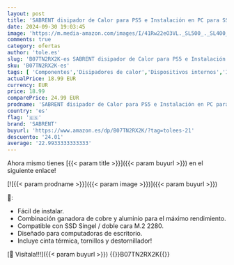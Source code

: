 ```yaml
---
layout: post
title: 'SABRENT disipador de Calor para PS5 e Instalación en PC para SSD M.2 PCIe NVMe o SSD M.2 NGFF SATA  Incluye Almohadilla Térmica M.2 para Rockets M.2 2280 SSD  SB-HTSK '
date: 2024-09-30 19:03:45
image: 'https://m.media-amazon.com/images/I/41Rw22eO3VL._SL500_._SL400_.jpg'
comments: true
category: ofertas
author: 'tole.es'
slug: 'B07TN2RX2K-es SABRENT disipador de Calor para PS5 e Instalación en PC...'
sku: 'B07TN2RX2K-es'
tags: [ 'Componentes','Disipadores de calor','Dispositivos internos','Informática','Ventilación y refrigeración para ordenadores','ps5','sabrent','🇪🇸', ]
actualPrice: 18.99 EUR
currency: EUR
price: 18.99
comparePrice: 24.99 EUR
prodname: 'SABRENT disipador de Calor para PS5 e Instalación en PC para SSD M.2 PCIe NVMe o SSD M.2 NGFF SATA  Incluye Almohadilla Térmica M.2 para Rockets M.2 2280 SSD  SB-HTSK '
country: 'es'
flag: '🇪🇸'
brand: 'SABRENT'
buyurl: 'https://www.amazon.es/dp/B07TN2RX2K/?tag=tolees-21'
descuento: '24.01'
average: '22.9933333333333'
---
```


Ahora mismo tienes [{{< param title >}}]({{< param buyurl >}}) en el siguiente enlace!

[![{{< param prodname >}}]({{< param image >}})]({{< param buyurl >}})

🔎:

- Fácil de instalar.
- Combinación ganadora de cobre y aluminio para el máximo rendimiento.
- Compatible con SSD Singel / doble cara M.2 2280.
- Diseñado para computadoras de escritorio.
- Incluye cinta térmica, tornillos y destornillador!

[🛒 Visítala!!!]({{< param buyurl >}})
{{<world>}}B07TN2RX2K{{</world>}}

